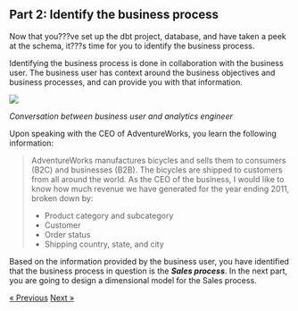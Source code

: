 ## Part 2: Identify the business process

Now that you???ve set up the dbt project, database, and have taken a peek at the schema, it???s time for you to identify the business process. 

Identifying the business process is done in collaboration with the business user. The business user has context around the business objectives and business processes, and can provide you with that information. 

![](img/conversation.png)

*Conversation between business user and analytics engineer*

Upon speaking with the CEO of AdventureWorks, you learn the following information: 

<blockquote>
AdventureWorks manufactures bicycles and sells them to consumers (B2C) and businesses (B2B). The bicycles are shipped to customers from all around the world. As the CEO of the business, I would like to know how much revenue we have generated for the year ending 2011, broken down by: 

- Product category and subcategory 
- Customer 
- Order status 
- Shipping country, state, and city
</blockquote>

Based on the information provided by the business user, you have identified that the business process in question is the ***Sales process***. In the next part, you are going to design a dimensional model for the Sales process. 

[&laquo; Previous](part01-setup-dbt-project.md) [Next &raquo;](part03-identify-fact-dimension.md)
